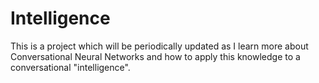 # Intelligence

This is a project which will be periodically updated as I learn more about Conversational Neural Networks and how to apply this knowledge to a conversational "intelligence".
